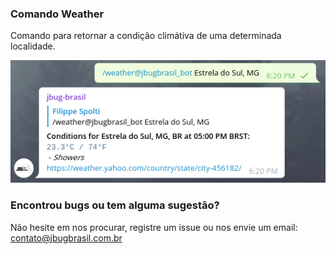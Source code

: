 ### Comando Weather

Comando para retornar a condição climátiva de uma determinada localidade.

![Exemplo](img/condition.png)


### Encontrou bugs ou tem alguma sugestão?
Não hesite em nos procurar, registre um issue ou nos envie um email: contato@jbugbrasil.com.br